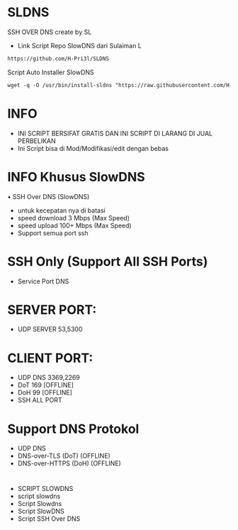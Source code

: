 # SLDNS
SSH OVER DNS create by SL
* Link Script Repo SlowDNS dari Sulaiman L
```html
https://github.com/H-Pri3l/SLDNS
```

Script Auto Installer SlowDNS
```html
wget -q -O /usr/bin/install-sldns "https://raw.githubusercontent.com/H-Pri3l/Mantap/main/SLDNS/install-sldns" && chmod +x /usr/bin/install-sldns && install-sldns
```

# INFO
* INI SCRIPT BERSIFAT GRATIS DAN INI SCRIPT DI LARANG DI JUAL PERBELIKAN
* Ini Script bisa di Mod/Modifikasi/edit dengan bebas

# INFO Khusus SlowDNS
• SSH Over DNS (SlowDNS)
* untuk kecepatan nya di batasi
* speed download 3 Mbps (Max Speed)
* speed upload 100+ Mbps (Max Speed)
* Support semua port ssh

# SSH Only (Support All SSH Ports)
* Service Port DNS

# SERVER PORT:
* UDP SERVER 53,5300

# CLIENT PORT:
* UDP DNS 3369,2269
* DoT 169 [OFFLINE]
* DoH 99 [OFFLINE]
* SSH ALL PORT

# Support DNS Protokol
* UDP DNS
* DNS-over-TLS (DoT) (OFFLINE)
* DNS-over-HTTPS (DoH) (OFFLINE)
#
* SCRIPT SLOWDNS
* script slowdns
* Script Slowdns
* Script SlowDNS
* Script SSH Over DNS

